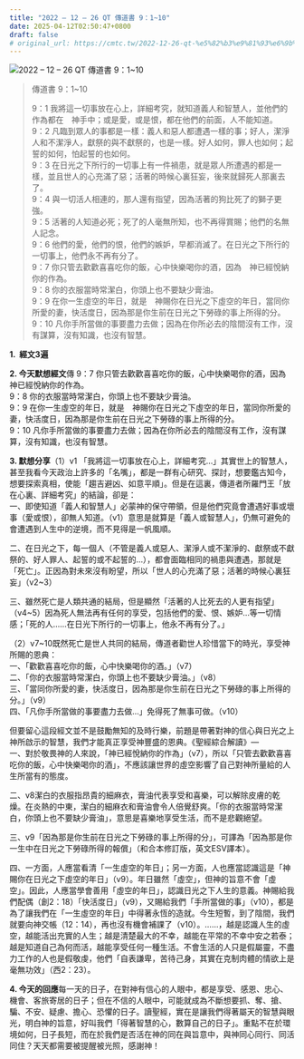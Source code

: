 ```yaml
---
title: "2022 – 12 – 26 QT 傳道書 9：1~10"
date: 2025-04-12T02:50:47+0800
draft: false
# original_url: https://cmtc.tw/2022-12-26-qt-%e5%82%b3%e9%81%93%e6%9b%b8-9%ef%bc%9a110
---
```


![2022 – 12 – 26 QT 傳道書 9：1\~10](/images/qt.jpg  "2022 – 12 – 26 QT 傳道書 9：1\~10")

> 傳道書 9：1\~10
>
> 9：1 我將這一切事放在心上，詳細考究，就知道義人和智慧人，並他們的作為都在　神手中；或是愛，或是恨，都在他們的前面，人不能知道。  
> 9：2 凡臨到眾人的事都是一樣：義人和惡人都遭遇一樣的事；好人，潔淨人和不潔淨人，獻祭的與不獻祭的，也是一樣。好人如何，罪人也如何；起誓的如何，怕起誓的也如何。  
> 9：3 在日光之下所行的一切事上有一件禍患，就是眾人所遭遇的都是一樣，並且世人的心充滿了惡；活著的時候心裏狂妄，後來就歸死人那裏去了。  
> 9：4 與一切活人相連的，那人還有指望，因為活著的狗比死了的獅子更強。  
> 9：5 活著的人知道必死；死了的人毫無所知，也不再得賞賜；他們的名無人記念。  
> 9：6 他們的愛，他們的恨，他們的嫉妒，早都消滅了。在日光之下所行的一切事上，他們永不再有分了。  
> 9：7 你只管去歡歡喜喜吃你的飯，心中快樂喝你的酒，因為　神已經悅納你的作為。  
> 9：8 你的衣服當時常潔白，你頭上也不要缺少膏油。  
> 9：9 在你一生虛空的年日，就是　神賜你在日光之下虛空的年日，當同你所愛的妻，快活度日，因為那是你生前在日光之下勞碌的事上所得的分。  
> 9：10 凡你手所當做的事要盡力去做；因為在你所必去的陰間沒有工作，沒有謀算，沒有知識，也沒有智慧。

**1.  經文3遍**

**2. 今天默想經文**傳 9：7 你只管去歡歡喜喜吃你的飯，心中快樂喝你的酒，因為　神已經悅納你的作為。  
9：8 你的衣服當時常潔白，你頭上也不要缺少膏油。  
9：9 在你一生虛空的年日，就是　神賜你在日光之下虛空的年日，當同你所愛的妻，快活度日，因為那是你生前在日光之下勞碌的事上所得的分。  
9：10 凡你手所當做的事要盡力去做；因為在你所必去的陰間沒有工作，沒有謀算，沒有知識，也沒有智慧。

**3. 默想分享**（1）v1 「我將這一切事放在心上，詳細考究…」其實世上的智慧人，甚至我看今天政治上許多的「名嘴」，都是一群有心研究、探討，想要鑑古知今，想要探索真相，使能「趨吉避凶、如意平順」。但是在這裏，傳道者所羅門王「放在心裏、詳細考究」的結論，卻是：  
一、即使知道「義人和智慧人」必蒙神的保守帶領，但是他們究竟會遭遇好事或壞事（愛或恨），卻無人知道。（v1）意思是就算是「義人或智慧人」，仍無可避免的會遭遇到人生中的逆境，而不見得是一帆風順。

二、在日光之下，每一個人（不管是義人或惡人、潔淨人或不潔淨的、獻祭或不獻祭的、好人罪人、起誓的或不起誓的…），都會面臨相同的禍患與遭遇，那就是「死亡」。正因為對未來沒有盼望，所以「世人的心充滿了惡；活著的時候心裏狂妄」（v2\~3）

三、雖然死亡是人類共通的結局，但是顯然「活著的人比死去的人更有指望」（v4\~5）因為死人無法再有任何的享受，包括他們的愛、恨、嫉妒…等一切情感；「死的人……在日光下所行的一切事上，他永不再有分了。」

（2）v7\~10既然死亡是世人共同的結局，傳道者勸世人珍惜當下的時光，享受神所賜的恩典：  
一、「歡歡喜喜吃你的飯，心中快樂喝你的酒。」（v7）  
二、「你的衣服當時常潔白，你頭上也不要缺少膏油。」（v8）  
三、「當同你所愛的妻，快活度日，因為那是你生前在日光之下勞碌的事上所得的分。」（v9）  
四、「凡你手所當做的事要盡力去做…」免得死了無事可做。（v10）

但要留心這段經文並不是鼓勵無知的及時行樂，前題是帶著對神的信心與日光之上神所啟示的智慧，我們才能真正享受神豐盛的恩典。《聖經綜合解讀》—  
一、對於敬畏神的人來說，「神已經悅納你的作為」（v7），所以「只管去歡歡喜喜吃你的飯，心中快樂喝你的酒」，不應該讓世界的虛空影響了自己對神所量給的人生所當有的態度。

二、v8潔白的衣服指昂貴的細麻衣，膏油代表享受和喜樂，可以解除皮膚的乾燥。在炎熱的中東，潔白的細麻衣和膏油會令人倍覺舒爽。「你的衣服當時常潔白，你頭上也不要缺少膏油」，意思是喜樂地享受生活，而不是悲觀絕望。

三、v9「因為那是你生前在日光之下勞碌的事上所得的分」，可譯為「因為那是你一生中在日光之下勞碌所得的報償」（和合本修訂版，英文ESV譯本）。

四、一方面，人應當看清「一生虛空的年日」；另一方面，人也應當認識這是「神賜你在日光之下虛空的年日」（v9）。年日雖然「虛空」，但神的旨意不會「虛空」。因此，人應當學會善用「虛空的年日」，認識日光之下人生的意義。神賜給我們配偶（創2：18）「快活度日」（v9），又賜給我們「手所當做的事」（v10），都是為了讓我們在「一生虛空的年日」中得著永恆的造就。今生短暫，到了陰間，我們就要向神交帳（12：14），再也沒有機會補課了（v10）。……，越是認識人生的虛空，越能活出充實的人生；越是清楚最大的不幸，越能在平常的不幸中安之若泰；越是知道自己為何而活，越能享受任何一種生活。不會生活的人只是假屬靈，不盡力工作的人也是假敬虔，他們「自表謙卑，苦待己身，其實在克制肉體的情欲上是毫無功效」（西2：23）。

**4. 今天的回應**每一天的日子，在對神有信心的人眼中，都是享受、感恩、忠心、機會、客旅寄居的日子；但在不信的人眼中，可能就成為不斷想要抓、奪、搶、騙、不安、疑慮、擔心、恐懼的日子。讀聖經，實在是讓我們得著屬天的智慧與眼光，明白神的旨意，好叫我們「得著智慧的心，數算自己的日子」。重點不在於環境如何，日子長短，而在於我們是否活在神的同在與旨意中，與神同心同行、同活同住？天天都需要被提醒被光照，感謝神！